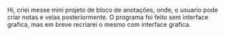 Hi, criei messe mini projeto de bloco de anotações, onde, o usuario pode criar notas e velas posteriormente.
O programa foi feito sem interface grafica, mas em breve recriarei o mesmo com interface grafica.
